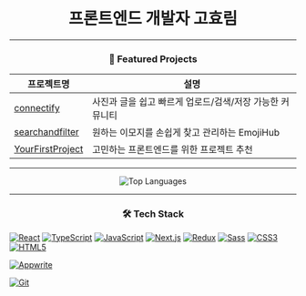 <h1 align="center">프론트엔드 개발자 고효림</h1>

---

<h3 align="center">🚀 Featured Projects</h3>

<table align="center">
  <thead>
    <tr>
      <th>프로젝트명</th>
      <th>설명</th>
    </tr>
  </thead>
  <tbody>
    <tr>
      <td><a href="https://github.com/gon9009/connectify">connectify</a></td>
      <td>사진과 글을 쉽고 빠르게 업로드/검색/저장 가능한 커뮤니티</td>
    </tr>
    <tr>
      <td><a href="https://github.com/gon9009/searchandfilter">searchandfilter</a></td>
      <td>원하는 이모지를 손쉽게 찾고 관리하는 EmojiHub</td>
    </tr>
    <tr>
      <td><a href="https://github.com/gon9009/YourFirstProject">YourFirstProject</a></td>
      <td>고민하는 프론트엔드를 위한 프로젝트 추천</td>
    </tr>
  </tbody>
</table>

---

<div align="center">
  <img src="https://github-readme-stats.vercel.app/api/top-langs/?username=gon9009&layout=compact" alt="Top Languages" />
</div>

---

<h3 align="center">🛠 Tech Stack</h3>


[![React](https://img.shields.io/badge/React-61DAFB?style=for-the-badge&logo=react&logoColor=black)](https://reactjs.org/) [![TypeScript](https://img.shields.io/badge/TypeScript-3178C6?style=for-the-badge&logo=typescript&logoColor=white)](https://www.typescriptlang.org/) [![JavaScript](https://img.shields.io/badge/JavaScript-F7DF1E?style=for-the-badge&logo=javascript&logoColor=black)](https://developer.mozilla.org/en-US/docs/Web/JavaScript) [![Next.js](https://img.shields.io/badge/Next.js-000000?style=for-the-badge&logo=next.js&logoColor=white)](https://nextjs.org/) [![Redux](https://img.shields.io/badge/Redux-764ABC?style=for-the-badge&logo=redux&logoColor=white)](https://redux.js.org/) [![Sass](https://img.shields.io/badge/Sass-CC6699?style=for-the-badge&logo=sass&logoColor=white)](https://sass-lang.com/) [![CSS3](https://img.shields.io/badge/CSS3-1572B6?style=for-the-badge&logo=css3&logoColor=white)](https://developer.mozilla.org/en-US/docs/Web/CSS) [![HTML5](https://img.shields.io/badge/HTML5-E34F26?style=for-the-badge&logo=html5&logoColor=white)](https://developer.mozilla.org/en-US/docs/Web/HTML)


[![Appwrite](https://img.shields.io/badge/Appwrite-FF4F5A?style=for-the-badge&logo=appwrite&logoColor=white)](https://appwrite.io/)


[![Git](https://img.shields.io/badge/Git-F05032?style=for-the-badge&logo=git&logoColor=white)](https://git-scm.com/)

